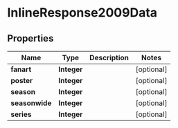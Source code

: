 
# InlineResponse2009Data

## Properties
Name | Type | Description | Notes
------------ | ------------- | ------------- | -------------
**fanart** | **Integer** |  |  [optional]
**poster** | **Integer** |  |  [optional]
**season** | **Integer** |  |  [optional]
**seasonwide** | **Integer** |  |  [optional]
**series** | **Integer** |  |  [optional]



